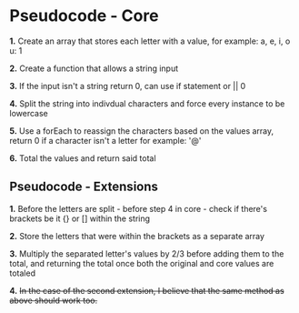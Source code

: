 Pseudocode - Core
======

**1.** Create an array that stores each letter with a value, for example: a, e, i, o u: 1

**2.** Create a function that allows a string input

**3.** If the input isn't a string return 0, can use if statement or || 0

**4.** Split the string into indivdual characters and force every instance to be lowercase

**5.** Use a forEach to reassign the characters based on the values array, return 0 if a character isn't a letter for example: '@'

**6.** Total the values and return said total

Pseudocode - Extensions
------

**1.** Before the letters are split - before step 4 in core - check if there's brackets be it {} or [] within the string

**2.** Store the letters that were within the brackets as a separate array

**3.** Multiply the separated letter's values by 2/3 before adding them to the total, and returning the total once both the original and core values are totaled

**4.** ~~In the case of the second extension, I believe that the same method as above should work too.~~

